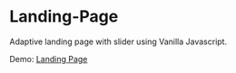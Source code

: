 # Landing-Page

Adaptive landing page with slider using Vanilla Javascript.

Demo: <a href="https://wizardiq.github.io/Landing-Page/" target="_blank">Landing Page </a>

